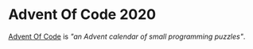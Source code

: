 # Advent Of Code 2020
[Advent Of Code](https://adventofcode.com/2020/about) is *"an Advent calendar of small programming puzzles"*.
